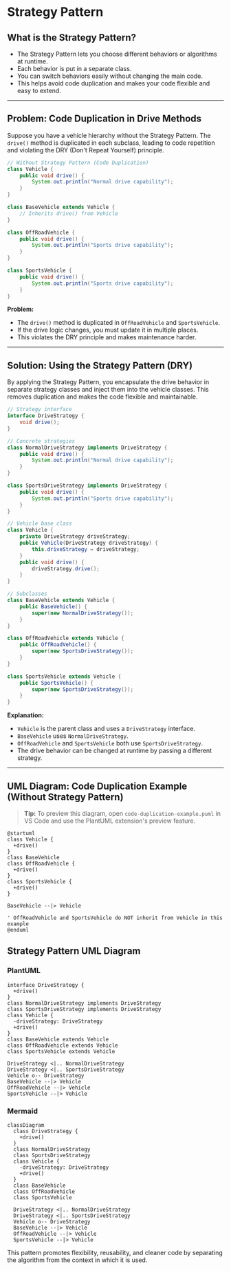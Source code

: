 # Strategy Pattern

## What is the Strategy Pattern?

- The Strategy Pattern lets you choose different behaviors or algorithms at runtime.
- Each behavior is put in a separate class.
- You can switch behaviors easily without changing the main code.
- This helps avoid code duplication and makes your code flexible and easy to extend.

---

## Problem: Code Duplication in Drive Methods

Suppose you have a vehicle hierarchy without the Strategy Pattern. The `drive()` method is duplicated in each subclass, leading to code repetition and violating the DRY (Don't Repeat Yourself) principle.

```java
// Without Strategy Pattern (Code Duplication)
class Vehicle {
    public void drive() {
        System.out.println("Normal drive capability");
    }
}

class BaseVehicle extends Vehicle {
    // Inherits drive() from Vehicle
}

class OffRoadVehicle {
    public void drive() {
        System.out.println("Sports drive capability");
    }
}

class SportsVehicle {
    public void drive() {
        System.out.println("Sports drive capability");
    }
}
```

**Problem:**
- The `drive()` method is duplicated in `OffRoadVehicle` and `SportsVehicle`.
- If the drive logic changes, you must update it in multiple places.
- This violates the DRY principle and makes maintenance harder.

---

## Solution: Using the Strategy Pattern (DRY)

By applying the Strategy Pattern, you encapsulate the drive behavior in separate strategy classes and inject them into the vehicle classes. This removes duplication and makes the code flexible and maintainable.

```java
// Strategy interface
interface DriveStrategy {
    void drive();
}

// Concrete strategies
class NormalDriveStrategy implements DriveStrategy {
    public void drive() {
        System.out.println("Normal drive capability");
    }
}

class SportsDriveStrategy implements DriveStrategy {
    public void drive() {
        System.out.println("Sports drive capability");
    }
}

// Vehicle base class
class Vehicle {
    private DriveStrategy driveStrategy;
    public Vehicle(DriveStrategy driveStrategy) {
        this.driveStrategy = driveStrategy;
    }
    public void drive() {
        driveStrategy.drive();
    }
}

// Subclasses
class BaseVehicle extends Vehicle {
    public BaseVehicle() {
        super(new NormalDriveStrategy());
    }
}

class OffRoadVehicle extends Vehicle {
    public OffRoadVehicle() {
        super(new SportsDriveStrategy());
    }
}

class SportsVehicle extends Vehicle {
    public SportsVehicle() {
        super(new SportsDriveStrategy());
    }
}
```

**Explanation:**
- `Vehicle` is the parent class and uses a `DriveStrategy` interface.
- `BaseVehicle` uses `NormalDriveStrategy`.
- `OffRoadVehicle` and `SportsVehicle` both use `SportsDriveStrategy`.
- The drive behavior can be changed at runtime by passing a different strategy.

---

## UML Diagram: Code Duplication Example (Without Strategy Pattern)

> **Tip:** To preview this diagram, open `code-duplication-example.puml` in VS Code and use the PlantUML extension's preview feature.

```plantuml
@startuml
class Vehicle {
  +drive()
}
class BaseVehicle
class OffRoadVehicle {
  +drive()
}
class SportsVehicle {
  +drive()
}

BaseVehicle --|> Vehicle

' OffRoadVehicle and SportsVehicle do NOT inherit from Vehicle in this example
@enduml
```

## Strategy Pattern UML Diagram

### PlantUML
```plantuml
interface DriveStrategy {
  +drive()
}
class NormalDriveStrategy implements DriveStrategy
class SportsDriveStrategy implements DriveStrategy
class Vehicle {
  -driveStrategy: DriveStrategy
  +drive()
}
class BaseVehicle extends Vehicle
class OffRoadVehicle extends Vehicle
class SportsVehicle extends Vehicle

DriveStrategy <|.. NormalDriveStrategy
DriveStrategy <|.. SportsDriveStrategy
Vehicle o-- DriveStrategy
BaseVehicle --|> Vehicle
OffRoadVehicle --|> Vehicle
SportsVehicle --|> Vehicle
```

### Mermaid
```mermaid
classDiagram
  class DriveStrategy {
    +drive()
  }
  class NormalDriveStrategy
  class SportsDriveStrategy
  class Vehicle {
    -driveStrategy: DriveStrategy
    +drive()
  }
  class BaseVehicle
  class OffRoadVehicle
  class SportsVehicle

  DriveStrategy <|.. NormalDriveStrategy
  DriveStrategy <|.. SportsDriveStrategy
  Vehicle o-- DriveStrategy
  BaseVehicle --|> Vehicle
  OffRoadVehicle --|> Vehicle
  SportsVehicle --|> Vehicle
```

This pattern promotes flexibility, reusability, and cleaner code by separating the algorithm from the context in which it is used.
